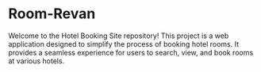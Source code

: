 # Room-Revan
Welcome to the Hotel Booking Site repository! This project is a web application designed to simplify the process of booking hotel rooms. It provides a seamless experience for users to search, view, and book rooms at various hotels.
